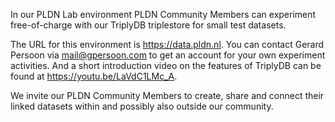 In our PLDN Lab environment PLDN Community Members can experiment free-of-charge with our TriplyDB triplestore for small test datasets. 

The URL for this environment is https://data.pldn.nl. 
You can contact Gerard Persoon via mail@gpersoon.com to get an account for your own experiment activities. 
And a short introduction video on the features of TriplyDB can be found at https://youtu.be/LaVdC1LMc_A.

We invite our PLDN Community Members to create, share and connect their linked datasets within and possibly also outside our community.
